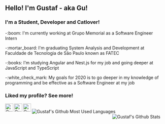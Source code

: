 ## Hello! I'm Gustaf - aka Gu!

### I'm a Student, Developer and Catlover!
<p>-:boom: I'm currently working at Grupo Memorial as a Software Engineer Intern</p>
<p>-:mortar_board: I'm graduating System Analysis and Development at Faculdade de Tecnologia de São Paulo known as FATEC</p>
<p>-:books: I'm studying Angular and Nest.js for my job and going deeper at JavaScript and TypeScript</p>
<p>-:white_check_mark: My goals for 2020 is to go deeper in my knowledge of programming and be effective as a Software Engineer at my job</p>

### Liked my profile? See more! 

[<img align="left" alt="Gustaf Toledo | Twitter" width="26px" src="https://cdn.jsdelivr.net/npm/simple-icons@v3/icons/twitter.svg" />][twitter]
[<img align="left" alt="Gustaf Toledo | LinkedIn" width="26px" src="https://cdn.jsdelivr.net/npm/simple-icons@v3/icons/linkedin.svg" />][linkedin]
[<img align="left" alt="Gustaf Toledo | Instagram" width="26px" src="https://cdn.jsdelivr.net/npm/simple-icons@v3/icons/instagram.svg" />][instagram]

<br />

<img align="left" alt="Gustaf's Github Most Used Languages" src="https://github-readme-stats.vercel.app/api/top-langs/?username=Gustaf-Toledo&layout=compact" />

<img align="right" alt="Gustaf's Github Stats" src="https://github-readme-stats.vercel.app/api?username=Gustaf-Toledo" />


[twitter]: https://twitter.com/GusttaToledo
[linkedin]: https://www.linkedin.com/in/gustaf-toledo/
[instagram]: https://www.instagram.com/

<!--
**Gustaf-Toledo/Gustaf-Toledo** is a ✨ _special_ ✨ repository because its `README.md` (this file) appears on your GitHub profile.